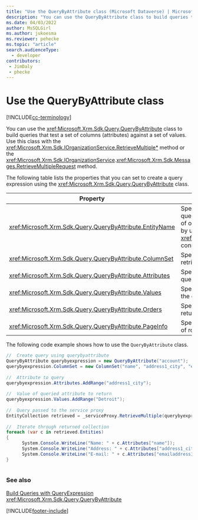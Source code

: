 ```yaml
---
title: "Use the QueryByAttribute class (Microsoft Dataverse) | Microsoft Docs" # Intent and product brand in a unique string of 43-59 chars including spaces
description: "You can use the QueryByAttribute class to build queries that test a set of columns against a set of values"
ms.date: 04/03/2022
author: MsSQLGirl
ms.author: jukoesma
ms.reviewer: pehecke
ms.topic: "article"
search.audienceType: 
  - developer
contributors:
 - JimDaly
 - phecke
---
```


# Use the QueryByAttribute class

[!INCLUDE[cc-terminology](../includes/cc-terminology.md)]

You can use the <xref:Microsoft.Xrm.Sdk.Query.QueryByAttribute> class to build queries that test a set of columns (attributes) against a set of values. Use this class with the <xref:Microsoft.Xrm.Sdk.IOrganizationService.RetrieveMultiple*> method or the <xref:Microsoft.Xrm.Sdk.IOrganizationService>.<xref:Microsoft.Xrm.Sdk.Messages.RetrieveMultipleRequest> method.
  
 The following table lists the properties that you can set to create a query expression using the <xref:Microsoft.Xrm.Sdk.Query.QueryByAttribute> class.  
  
|Property|Description|  
|--------------|-----------------|  
|<xref:Microsoft.Xrm.Sdk.Query.QueryByAttribute.EntityName>|Specifies which type of table is retrieved. A query expression can only retrieve a collection of one table type. You can also pass this value by using the <xref:Microsoft.Xrm.Sdk.Query.QueryExpression> constructor.|  
|<xref:Microsoft.Xrm.Sdk.Query.QueryByAttribute.ColumnSet>|Specifies the set of columns (attributes) to retrieve.|  
|<xref:Microsoft.Xrm.Sdk.Query.QueryByAttribute.Attributes>|Specifies the set of attributes selected in the query.|  
|<xref:Microsoft.Xrm.Sdk.Query.QueryByAttribute.Values>|Specifies the column values to look for when the query is executed.|  
|<xref:Microsoft.Xrm.Sdk.Query.QueryByAttribute.Orders>|Specifies the order in which the rows are returned from the query.|  
|<xref:Microsoft.Xrm.Sdk.Query.QueryByAttribute.PageInfo>|Specifies the number of pages and the number of rows per page returned from the query.|  
  
 The following code example shows how to use the `QueryByAttribute` class.  
  
```csharp  
//  Create query using querybyattribute      
QueryByAttribute querybyexpression = new QueryByAttribute("account");      
querybyexpression.ColumnSet = new ColumnSet("name", "address1_city", "emailaddress1");  
  
//  Attribute to query      
querybyexpression.Attributes.AddRange("address1_city");  
  
//  Value of queried attribute to return      
querybyexpression.Values.AddRange("Detroit");      
  
//  Query passed to the service proxy      
EntityCollection retrieved = _serviceProxy.RetrieveMultiple(querybyexpression);     
  
//  Iterate through returned collection      
foreach (var c in retrieved.Entities)      
{  
      System.Console.WriteLine("Name: " + c.Attributes["name"]);  
      System.Console.WriteLine("Address: " + c.Attributes["address1_city"]);        
      System.Console.WriteLine("E-mail: " + c.Attributes["emailaddress1"]);      
}  
  
```  
  
### See also  
 [Build Queries with QueryExpression](queryexpression/overview.md)   
 <xref:Microsoft.Xrm.Sdk.Query.QueryByAttribute>


[!INCLUDE[footer-include](../../../includes/footer-banner.md)]
